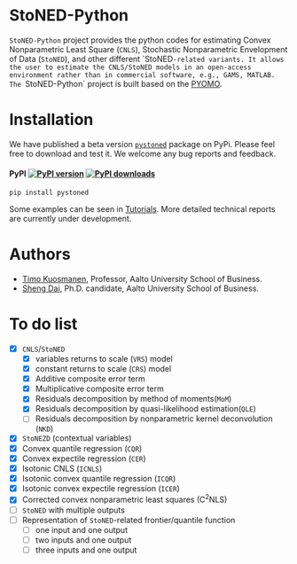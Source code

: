 # StoNED-Python

`StoNED-Python` project provides the python codes for estimating Convex Nonparametric Least Square (`CNLS`), Stochastic Nonparametric Envelopment of Data (`StoNED`), and other different ´StoNED`-related variants. It allows the user to estimate the CNLS/StoNED models in an open-access environment rather than in commercial software, e.g., GAMS, MATLAB. The `StoNED-Python` project is built based on the [PYOMO](http://www.pyomo.org/). 

# Installation

We have published a beta version [`pystoned`](https://pypi.org/project/pystoned/) package on PyPi. Please feel free to download and test it. We welcome any bug reports and feedback.

#### PyPI [![PyPI version](https://img.shields.io/pypi/v/pystoned.svg?maxAge=3600)](https://pypi.org/project/pystoned/) [![PyPI downloads](https://img.shields.io/pypi/dm/pystoned.svg?maxAge=21600)](https://pypistats.org/packages/pystoned)

    pip install pystoned

Some examples can be seen in [Tutorials](https://github.com/ds2010/StoNED-Python/tree/master/Tutorials). More detailed technical reports are currently under development.

# Authors

 + [Timo Kuosmanen](https://people.aalto.fi/timo.kuosmanen), Professor, Aalto University School of Business.
 + [Sheng Dai](https://www.researchgate.net/profile/Sheng_Dai8), Ph.D. candidate, Aalto University School of Business.

# To do list
- [x]  `CNLS`/`StoNED`
   - [x] variables returns to scale (`VRS`) model
   - [x] constant returns to scale (`CRS`) model
   - [x] Additive composite error term
   - [x] Multiplicative composite error term
   - [x] Residuals decomposition by method of moments(`MoM`) 
   - [x] Residuals decomposition by quasi-likelihood estimation(`QLE`)
   - [ ] Residuals decomposition by nonparametric kernel deconvolution (`NKD`)
- [x] `StoNEZD` (contextual variables)
- [x] Convex quantile regression (`CQR`)
- [x] Convex expectile regression (`CER`)
- [x] Isotonic CNLS (`ICNLS`)
- [x] Isotonic convex quantile regression (`ICQR`)
- [x] Isotonic convex expectile regression (`ICER`)
- [x] Corrected convex nonparametric least squares (C<sup>2</sup>NLS)
- [ ] `StoNED` with multiple outputs
- [ ] Representation of `StoNED`-related frontier/quantile function
   - [ ] one input and one output
   - [ ] two inputs and one output 
   - [ ] three inputs and one output 
